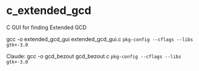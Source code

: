 # c_extended_gcd
C GUI for finding Extended GCD

gcc -o extended_gcd_gui extended_gcd_gui.c `pkg-config --cflags --libs gtk+-3.0`

Claude:
gcc -o gcd_bezout gcd_bezout.c `pkg-config --cflags --libs gtk+-3.0`
